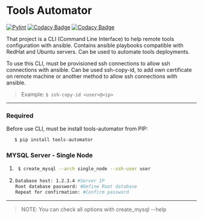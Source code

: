 # Tools Automator

[![Pylint](https://github.com/jarpsimoes/tools-automator/actions/workflows/pylint.yml/badge.svg)](https://github.com/jarpsimoes/tools-automator/actions/workflows/pylint.yml)
[![Codacy Badge](https://app.codacy.com/project/badge/Grade/5c55707cb46a462dae38571f42e6f9f0)](https://www.codacy.com/gh/jarpsimoes/tools-automator/dashboard?utm_source=github.com&amp;utm_medium=referral&amp;utm_content=jarpsimoes/tools-automator&amp;utm_campaign=Badge_Grade)
[![Codacy Badge](https://app.codacy.com/project/badge/Coverage/5c55707cb46a462dae38571f42e6f9f0)](https://www.codacy.com/gh/jarpsimoes/tools-automator/dashboard?utm_source=github.com&utm_medium=referral&utm_content=jarpsimoes/tools-automator&utm_campaign=Badge_Coverage)

That project is a CLI (Command Line Interface) to help remote tools configuration with ansible. Contains ansible playbooks compatible with RedHat and Ubuntu servers. Can be used to automate tools deployments.

To use this CLI, must be provisioned ssh connections to allow ssh connections with ansible. Can be used ssh-copy-id, to add own certificate on remote machine or another method to allow ssh connections with ansible.


> Example: ```` $ ssh-copy-id <user>@<ip> ````

---

### Required

Before use CLI, must be install tools-automator from PIP:

````bash
   $ pip install tools-automator
````

### MYSQL Server - Single Node

1. ````bash
    $ create_mysql --arch single_node --ssh-user user
    ````

2. ````bash
   Database host: 1.2.3.4 #Server IP
   Root database password: #Define Root database
   Repeat for confirmation: #Confirm password
   ````

---
> NOTE: You can check all options with create_mysql --help
